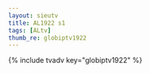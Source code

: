```yaml
--- 
layout: sieutv
title: AL1922 s1
tags: [ALtv]
thumb_re: globiptv1922
---
```

{% include tvadv key="globiptv1922" %} 
